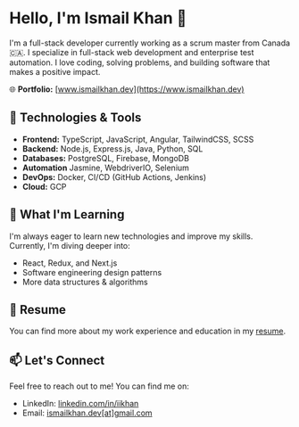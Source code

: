# Hello, I'm Ismail Khan 👋

I'm a full-stack developer currently working as a scrum master from Canada 🇨🇦. I specialize in full-stack web development and enterprise test automation. I love coding, solving problems, and building software that makes a positive impact.

🌐 **Portfolio:** [www.ismailkhan.dev](https://www.ismailkhan.dev)

## 🔧 Technologies & Tools

- **Frontend:** TypeScript, JavaScript, Angular, TailwindCSS, SCSS
- **Backend:** Node.js, Express.js, Java, Python, SQL
- **Databases:** PostgreSQL, Firebase, MongoDB
- **Automation** Jasmine, WebdriverIO, Selenium
- **DevOps:** Docker, CI/CD (GitHub Actions, Jenkins)
- **Cloud:** GCP

## 🌱 What I'm Learning

I'm always eager to learn new technologies and improve my skills. Currently, I'm diving deeper into:

- React, Redux, and Next.js
- Software engineering design patterns
- More data structures & algorithms

## 📄 Resume

You can find more about my work experience and education in my [resume](https://www.ismailkhan.dev).

## 📫 Let's Connect

Feel free to reach out to me! You can find me on:

- LinkedIn: [linkedin.com/in/iikhan](https://www.linkedin.com/in/iikhan)
- Email: [ismailkhan.dev[at]gmail.com](mailto:ismailkhan.dev@gmail.com)
